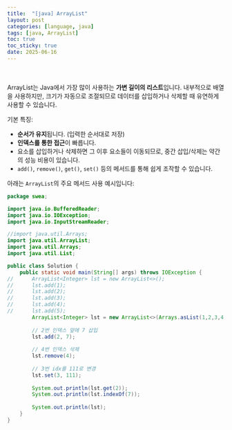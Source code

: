 ```yaml
---
title:  "[java] ArrayList"
layout: post
categories: [language, java]
tags: [java, ArrayList]
toc: true
toc_sticky: true
date: 2025-06-16
---
```


<!-- MathJax Script for this post only -->
<script type="text/javascript" async
  src="https://cdnjs.cloudflare.com/ajax/libs/mathjax/2.7.7/MathJax.js?config=TeX-AMS-MML_HTMLorMML">
</script>
<script type="text/x-mathjax-config">
  MathJax.Hub.Config({
    tex2jax: {
      inlineMath: [ ['$','$'], ['\\(','\\)'] ],
      displayMath: [ ['$$','$$'], ['\\[','\\]'] ],
      processEscapes: true
    }
  });
</script>


<br><br>
ArrayList는 Java에서 가장 많이 사용하는 **가변 길이의 리스트**입니다. 내부적으로 배열을 사용하지만, 크기가 자동으로 조절되므로 데이터를 삽입하거나 삭제할 때 유연하게 사용할 수 있습니다.

기본 특징:
- **순서가 유지**됩니다. (입력한 순서대로 저장)
- **인덱스를 통한 접근**이 빠릅니다.
- 요소를 삽입하거나 삭제하면 그 이후 요소들이 이동되므로, 중간 삽입/삭제는 약간의 성능 비용이 있습니다.
- `add()`, `remove()`, `get()`, `set()` 등의 메서드를 통해 쉽게 조작할 수 있습니다.

아래는 `ArrayList`의 주요 메서드 사용 예시입니다:

```java
package swea;

import java.io.BufferedReader;
import java.io.IOException;
import java.io.InputStreamReader;

//import java.util.Arrays;
import java.util.ArrayList;
import java.util.Arrays;
import java.util.List;

public class Solution {
	public static void main(String[] args) throws IOException {
//		ArrayList<Integer> lst = new ArrayList<>();
//		lst.add(1);
//		lst.add(2);
//		lst.add(3);
//		lst.add(4);
//		lst.add(5);
		ArrayList<Integer> lst = new ArrayList<>(Arrays.asList(1,2,3,4,5));
		
		// 2번 인덱스 앞에 7 삽입
		lst.add(2, 7);
		
		// 4번 인덱스 삭제
		lst.remove(4);
		
		// 3번 idx를 111로 변경
		lst.set(3, 111);
		
		System.out.println(lst.get(2));
		System.out.println(lst.indexOf(7));
		
		System.out.println(lst);
	}	
}
```
